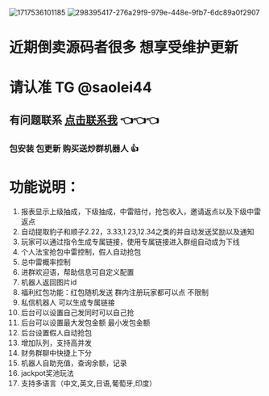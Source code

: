![1717536101185](https://github.com/saolei8/tg_hongbao/assets/171742525/19cf264c-eca5-4c96-9d31-d23022a2424d)
![298395417-276a29f9-979e-448e-9fb7-6dc89a0f2907](https://github.com/saolei8/tg_hongbao/assets/171742525/87640d6b-3081-46d0-b267-0e73e9f0a5ba)

  # 近期倒卖源码者很多 想享受维护更新 
  # 请认准 TG @saolei44

## 有问题联系 [点击联系我](https://t.me/saolei44) 👈👈👈

  ### 包安装  包更新   购买送炒群机器人 :+1:
  
  
  # 功能说明：
1. 报表显示上级抽成，下级抽成，中雷赔付，抢包收入，邀请返点以及下级中雷返点
2. 自动提取豹子和顺子2.22，3.33,1.23,12.34之类的并自动发送奖励以及通知
3. 玩家可以通过指令生成专属链接，使用专属链接进入群组自动成为下线
3. 个人法宝抢包中雷控制，假人自动抢包
3. 总中雷概率控制
3. 进群欢迎语，帮助信息可自定义配置
3. 机器人返回图片id
3. 福利红包功能：红包随机发送 群内注册玩家都可以点 不限制
3. 私信机器人 可以生成专属链接
3. 后台可以设置自己发同时可以自己抢
3. 后台可以设置最大发包金额 最小发包金额
3. 后台设置假人自动抢包
3. 增加队列，支持高并发
3. 财务群聊中快捷上下分
3. 机器人自助充值，查询余额，记录
3. jackpot奖池玩法
3. 支持多语言（中文,英文,日语,葡萄牙,印度）
